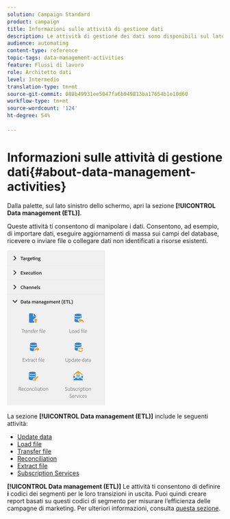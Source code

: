 ```yaml
---
solution: Campaign Standard
product: campaign
title: Informazioni sulle attività di gestione dati
description: Le attività di gestione dei dati sono disponibili sul lato sinistro dello schermo.
audience: automating
content-type: reference
topic-tags: data-management-activities
feature: Flussi di lavoro
role: Architetto dati
level: Intermedio
translation-type: tm+mt
source-git-commit: 088b49931ee5047fa6b949813ba17654b1e10d60
workflow-type: tm+mt
source-wordcount: '124'
ht-degree: 54%

---
```



# Informazioni sulle attività di gestione dati{#about-data-management-activities}

Dalla palette, sul lato sinistro dello schermo, apri la sezione **[!UICONTROL Data management (ETL)]**.

Queste attività ti consentono di manipolare i dati. Consentono, ad esempio, di importare dati, eseguire aggiornamenti di massa sui campi del database, ricevere o inviare file o collegare dati non identificati a risorse esistenti.

![](assets/wkf_etl_activities.png)

La sezione **[!UICONTROL Data management (ETL)]** include le seguenti attività:

* [Update data](../../automating/using/update-data.md)
* [Load file](../../automating/using/load-file.md)
* [Transfer file](../../automating/using/transfer-file.md)
* [Reconciliation](../../automating/using/reconciliation.md)
* [Extract file](../../automating/using/extract-file.md)
* [Subscription Services](../../automating/using/subscription-services.md)

**[!UICONTROL Data management (ETL)]** Le attività ti consentono di definire  **i** codici dei segmenti per le loro transizioni in uscita. Puoi quindi creare report basati su questi codici di segmento per misurare l’efficienza delle campagne di marketing. Per ulteriori informazioni, consulta [questa sezione](../../reporting/using/creating-a-report-workflow-segment.md).
